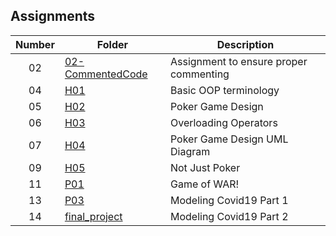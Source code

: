 ## Assignments

| Number | Folder | Description |
| :----: | ------ | ----------- |
|   02  |[02-CommentedCode](https://github.com/chrisganthony/2143-OOP-Anthony/tree/master/Assignments/02-CommentedCode)    |  Assignment to ensure proper commenting  |
|   04  |[H01](https://github.com/chrisganthony/2143-OOP-Anthony/tree/master/Assignments/H01)    | Basic OOP terminology |
|   05  |[H02](https://github.com/chrisganthony/2143-OOP-Anthony/tree/master/Assignments/H02)    | Poker Game Design|
|   06  |[H03](https://github.com/chrisganthony/2143-OOP-Anthony/tree/master/Assignments/H03)    | Overloading Operators|
|   07  |[H04](https://github.com/chrisganthony/2143-OOP-Anthony/tree/master/Assignments/H04)    | Poker Game Design UML Diagram|
|   09  |[H05](https://github.com/chrisganthony/2143-OOP-Anthony/tree/master/Assignments/H05)    | Not Just Poker|
|   11  |[P01](https://github.com/chrisganthony/2143-OOP-Anthony/tree/master/Assignments/P01)    | Game of WAR!|
|   13  |[P03](https://github.com/chrisganthony/2143-OOP-Anthony/tree/master/Assignments/P03)    |Modeling Covid19 Part 1|
|   14  |[final_project](https://github.com/chrisganthony/2143-OOP-Anthony/tree/master/Assignments/final_project)    | Modeling Covid19 Part 2|

